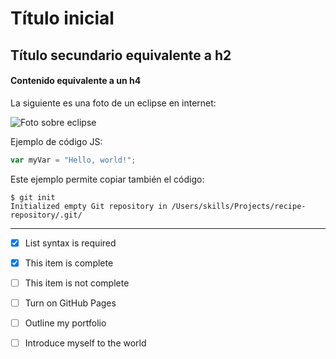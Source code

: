 # Título inicial 
## Título secundario equivalente a h2
#### Contenido equivalente a un h4

La siguiente es una foto de un eclipse en internet:

![Foto sobre eclipse](https://i.blogs.es/1fd655/eclipse-1/500_333.jpeg)

Ejemplo de código JS:

``` javascript
var myVar = "Hello, world!";
```

Este ejemplo permite copiar también el código:

```
$ git init
Initialized empty Git repository in /Users/skills/Projects/recipe-repository/.git/
```

---

- [x] List syntax is required
- [x] This item is complete
- [ ] This item is not complete

- [ ] Turn on GitHub Pages
- [ ] Outline my portfolio
- [ ] Introduce myself to the world

